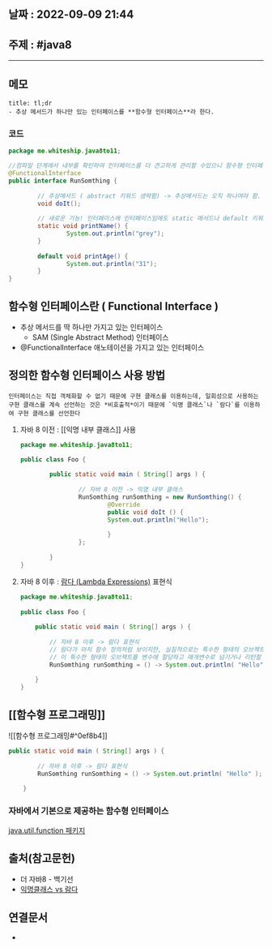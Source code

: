 ## 날짜 : 2022-09-09 21:44

## 주제 : #java8 
----
## 메모
```ad-note
title: tl;dr
- 추상 메서드가 하나만 있는 인터페이스를 **함수형 인터페이스**라 한다.
```


### 코드
```java
package me.whiteship.java8to11;  

//컴파일 단계에서 내부를 확인하여 인터페이스를 더 견고하게 관리할 수있으니 함수형 인터페이스라면 붙이는 게 좋다. 
@FunctionalInterface 
public interface RunSomthing {  
  
		// 추상메서드 ( abstract 키워드 생략함) -> 추상메서드는 오직 하나여야 함.   
		void doIt();  
  
        // 새로운 기능! 인터페이스에 인터페이스임에도 static 메서드나 default 키워드로 메서드를 선언할 수 있다.  
        static void printName() {  
                System.out.println("grey");  
        }  
  
        default void printAge() {  
                System.out.println("31");  
        }  
}
```


## 함수형 인터페이스란 ( Functional Interface )
- 추상 메서드를 딱 하나만 가지고 있는 인터페이스
	- SAM (Single Abstract Method)  인터페이스
- @FunctionalInterface 애노테이션을 가지고 있는 인터페이스


## 정의한 함수형 인터페이스 사용 방법

```ad-note
인터페이스는 직접 객체화할 수 없기 때문에 구현 클래스를 이용하는데, 일회성으로 사용하는 구현 클래스를 계속 선언하는 것은 *비효출적*이기 때문에 `익명 클래스`나 `람다`를 이용하여 구현 클래스를 선언한다
```


1. 자바 8 이전 : [[익명 내부 클래스]] 사용
	```java
	package me.whiteship.java8to11;  
	
	public class Foo {  
	  
			public static void main ( String[] args ) {  
	  
					// 자바 8 이전 -> 익명 내부 클래스  
					RunSomthing runSomthing = new RunSomthing() {  
							@Override  
							public void doIt () {  
							System.out.println("Hello");
	  
							}                
					};  
	  
			}  
	}
	```

2. 자바 8 이후 : [람다 (Lambda Expressions)](람다%20(Lambda%20Expressions).md) 표현식 
	```java
	package me.whiteship.java8to11;  
  
	public class Foo {  
	  
	    public static void main ( String[] args ) {  
	  
	        // 자바 8 이후 -> 람다 표현식  
	        // 람다가 마치 함수 정의처럼 보이지만, 실질적으로는 특수한 형태의 오브젝트이다 
	        // 이 특수한 형태의 오브젝트를 변수에 할당하고 매개변수로 넘기거나 리턴할 수 있다는 뜻이다
	        RunSomthing runSomthing = () -> System.out.println( "Hello" );  
	  
	    }  
	}
	```


## [[함수형 프로그래밍]]
![[함수형 프로그래밍#^0ef8b4]]

```java
public static void main ( String[] args ) {  
  
		// 자바 8 이후 -> 람다 표현식  
		RunSomthing runSomthing = () -> System.out.println( "Hello" );  
  
	}  
```




### 자바에서 기본으로 제공하는 함수형 인터페이스
[java.util.function 패키지](java.util.function%20패키지.md)



## 출처(참고문헌)
- 더 자바8 - 백기선
- [익명클래스 vs 람다](https://skasha.tistory.com/34)

## 연결문서
- 
